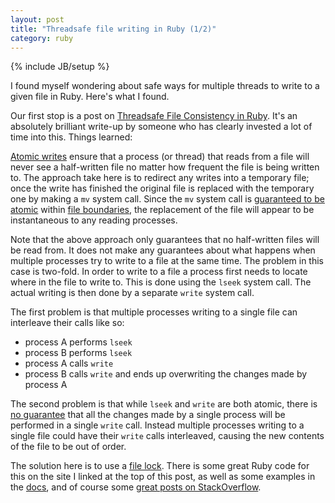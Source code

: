 ```yaml
---
layout: post
title: "Threadsafe file writing in Ruby (1/2)"
category: ruby
---
```

{% include JB/setup %}

I found myself wondering about safe ways for multiple threads to write to a given file in Ruby. Here's what I found.

Our first stop is a post on [Threadsafe File Consistency in Ruby](http://blog.douglasfshearer.com/post/17547062422/threadsafe-file-consistency-in-ruby). It's an absolutely brilliant write-up by someone who has clearly invested a lot of time into this. Things learned:

[Atomic writes](http://apidock.com/rails/File/atomic_write/class) ensure that a process (or thread) that reads from a file will never see a half-written file no matter how frequent the file is being written to. The approach take here is to redirect any writes into a temporary file; once the write has finished the original file is replaced with the temporary one by making a `mv` system call. Since the `mv` system call is [guaranteed to be atomic](http://www.linuxmisc.com/9-unix-programmer/457187f6a27d0540.htm) within [file boundaries](http://superuser.com/questions/586540/where-does-boundary-of-file-system-lie-in-linux), the replacement of the file will appear to be instantaneous to any reading processes.

Note that the above approach only guarantees that no half-written files will be read from. It does not make any guarantees about what happens when multiple processes try to write to a file at the same time. The problem in this case is two-fold. In order to write to a file a process first needs to locate where in the file to write to. This is done using the `lseek` system call. The actual writing is then done by a separate `write` system call.

The first problem is that multiple processes writing to a single file can interleave their calls like so:

- process A performs `lseek`
- process B performs `lseek`
- process A calls `write`
- process B calls `write` and ends up overwriting the changes made by process A

The second problem is that while `lseek` and `write` are both atomic, there is [no guarantee](http://stackoverflow.com/questions/14387104/atomic-writes-in-linux) that all the changes made by a single process will be performed in a single `write` call. Instead multiple processes writing to a single file could have their `write` calls interleaved, causing the new contents of the file to be out of order.

The solution here is to use a [file lock](http://unix.stackexchange.com/questions/107038/obtain-exclusive-read-write-lock-on-a-file-for-atomic-updates). There is some great Ruby code for this on the site I linked at the top of this post, as well as some examples in the [docs](http://www.ruby-doc.org/core-2.1.1/File.html#method-i-flock), and of course some [great posts on StackOverflow](http://stackoverflow.com/a/15304835/1420382).
